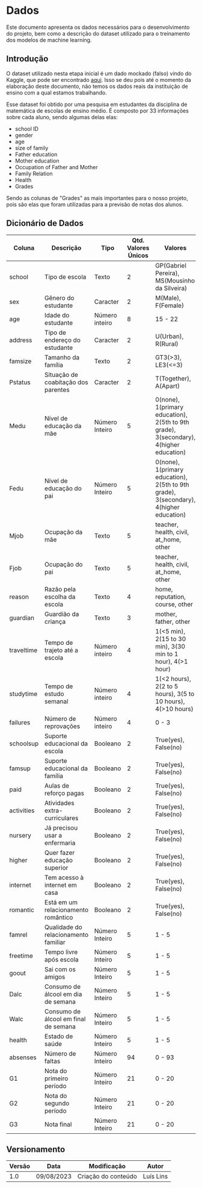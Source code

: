 # Dados

Este documento apresenta os dados necessários para o desenvolvimento do projeto, bem como a descrição do dataset utilizado para o treinamento dos modelos de machine learning.

## Introdução

O dataset utilizado nesta etapa inicial é um dado mockado (falso) vindo do Kaggle, que pode ser encontrado [aqui](https://www.kaggle.com/datasets/devansodariya/student-performance-data). Isso se deu pois até o momento da elaboração deste documento, não temos os dados reais da instituição de ensino com a qual estamos trabalhando.

Esse dataset foi obtido por uma pesquisa em estudantes da disciplina de matemática de escolas de ensino médio. É composto por 33 informações sobre cada aluno, sendo algumas delas elas:

- school ID
- gender
- age
- size of family
- Father education
- Mother education
- Occupation of Father and Mother
- Family Relation
- Health
- Grades

Sendo as colunas de "Grades" as mais importantes para o nosso projeto, pois são elas que foram utilizadas para a previsão de notas dos alunos.

## Dicionário de Dados

| Coluna     | Descrição                            | Tipo           | Qtd. Valores Únicos | Valores                                                                               |
| ---------- | ------------------------------------ | -------------- | ------------------- | ------------------------------------------------------------------------------------- |
| school     | Tipo de escola                       | Texto          | 2                   | GP(Gabriel Pereira), MS(Mousinho da Silveira)                                         |
| sex        | Gênero do estudante                  | Caracter       | 2                   | M(Male), F(Female)                                                                    |
| age        | Idade do estudante                   | Número inteiro | 8                   | 15 - 22                                                                               |
| address    | Tipo de endereço do estudante        | Caracter       | 2                   | U(Urban), R(Rural)                                                                    |
| famsize    | Tamanho da família                   | Texto          | 2                   | GT3(>3), LE3(<=3)                                                                     |
| Pstatus    | Situação de coabitação dos parentes  | Caracter       | 2                   | T(Together), A(Apart)                                                                 |
| Medu       | Nível de educação da mãe             | Número Inteiro | 5                   | 0(none), 1(primary education), 2(5th to 9th grade), 3(secondary), 4(higher education) |
| Fedu       | Nível de educação do pai             | Número Inteiro | 5                   | 0(none), 1(primary education), 2(5th to 9th grade), 3(secondary), 4(higher education) |
| Mjob       | Ocupação da mãe                      | Texto          | 5                   | teacher, health, civil, at_home, other                                                |
| Fjob       | Ocupação do pai                      | Texto          | 5                   | teacher, health, civil, at_home, other                                                |
| reason     | Razão pela escolha da escola         | Texto          | 4                   | home, reputation, course, other                                                       |
| guardian   | Guardião da criança                  | Texto          | 3                   | mother, father, other                                                                 |
| traveltime | Tempo de trajeto até a escola        | Número inteiro | 4                   | 1(<5 min), 2(15 to 30 min), 3(30 min to 1 hour), 4(>1 hour)                           |
| studytime  | Tempo de estudo semanal              | Número inteiro | 4                   | 1(<2 hours), 2(2 to 5 hours), 3(5 to 10 hours), 4(>10 hours)                          |
| failures   | Número de reprovações                | Número inteiro | 4                   | 0 - 3                                                                                 |
| schoolsup  | Suporte educacional da escola        | Booleano       | 2                   | True(yes), False(no)                                                                  |
| famsup     | Suporte educacional da família       | Booleano       | 2                   | True(yes), False(no)                                                                  |
| paid       | Aulas de reforço pagas               | Booleano       | 2                   | True(yes), False(no)                                                                  |
| activities | Atividades extra-curriculares        | Booleano       | 2                   | True(yes), False(no)                                                                  |
| nursery    | Já precisou usar a enfermaria        | Booleano       | 2                   | True(yes), False(no)                                                                  |
| higher     | Quer fazer educação superior         | Booleano       | 2                   | True(yes), False(no)                                                                  |
| internet   | Tem acesso à internet em casa        | Booleano       | 2                   | True(yes), False(no)                                                                  |
| romantic   | Está em um relacionamento romântico  | Booleano       | 2                   | True(yes), False(no)                                                                  |
| famrel     | Qualidade do relacionamento familiar | Número Inteiro | 5                   | 1 - 5                                                                                 |
| freetime   | Tempo livre após escola              | Número Inteiro | 5                   | 1 - 5                                                                                 |
| goout      | Sai com os amigos                    | Número Inteiro | 5                   | 1 - 5                                                                                 |
| Dalc       | Consumo de álcool em dia de semana   | Número Inteiro | 5                   | 1 - 5                                                                                 |
| Walc       | Consumo de álcool em final de semana | Número Inteiro | 5                   | 1 - 5                                                                                 |
| health     | Estado de saúde                      | Número Inteiro | 5                   | 1 - 5                                                                                 |
| absenses   | Número de faltas                     | Número Inteiro | 94                  | 0 - 93                                                                                |
| G1         | Nota do primeiro período             | Número Inteiro | 21                  | 0 - 20                                                                                |
| G2         | Nota do segundo período              | Número Inteiro | 21                  | 0 - 20                                                                                |
| G3         | Nota final                           | Número Inteiro | 21                  | 0 - 20                                                                                |

## Versionamento

| Versão | Data       | Modificação         | Autor     |
| ------ | ---------- | ------------------- | --------- |
| 1.0    | 09/08/2023 | Criação do conteúdo | Luís Lins |
